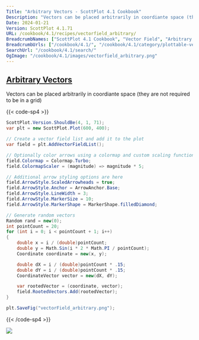 ```yaml
---
Title: "Arbitrary Vectors - ScottPlot 4.1 Cookbook"
Description: "Vectors can be placed arbitrarily in coordiante space (they are not required to be in a grid)"
Date: 2024-01-21
Version: ScottPlot 4.1.71
URL: /cookbook/4.1/recipes/vectorfield_arbitrary/
BreadcrumbNames: ["ScottPlot 4.1 Cookbook", "Vector Field", "Arbitrary Vectors"]
BreadcrumbUrls: ["/cookbook/4.1/", "/cookbook/4.1/category/plottable-vector-field", "/cookbook/4.1/recipes/vectorfield_arbitrary/"]
SearchUrl: "/cookbook/4.1/search/"
OgImage: "/cookbook/4.1/images/vectorfield_arbitrary.png"
---
```


<h2><a id='arbitrary-vectors' href='/cookbook/4.1/recipes/vectorfield_arbitrary/'>Arbitrary Vectors</a></h2>

Vectors can be placed arbitrarily in coordiante space (they are not required to be in a grid)

{{< code-sp4 >}}

```cs
ScottPlot.Version.ShouldBe(4, 1, 71);
var plt = new ScottPlot.Plot(600, 400);

// Create a vector field list and add it to the plot
var field = plt.AddVectorFieldList();

// Optionally color arrows using a colormap and custom scaling function
field.Colormap = Colormap.Turbo;
field.ColormapScaler = (magnitude) => magnitude * 5;

// Additional arrow styling options are here
field.ArrowStyle.ScaledArrowheads = true;
field.ArrowStyle.Anchor = ArrowAnchor.Base;
field.ArrowStyle.LineWidth = 3;
field.ArrowStyle.MarkerSize = 10;
field.ArrowStyle.MarkerShape = MarkerShape.filledDiamond;

// Generate random vectors
Random rand = new(0);
int pointCount = 20;
for (int i = 0; i < pointCount + 1; i++)
{
    double x = i / (double)pointCount;
    double y = Math.Sin(i * 2 * Math.PI / pointCount);
    Coordinate coordinate = new(x, y);

    double dX = i / (double)pointCount * .15;
    double dY = i / (double)pointCount * .15;
    CoordinateVector vector = new(dX, dY);

    var rootedVector = (coordinate, vector);
    field.RootedVectors.Add(rootedVector);
}

plt.SaveFig("vectorField_arbitrary.png");
```

{{< /code-sp4 >}}

<img src='../../images/vectorfield_arbitrary.png' class='d-block mx-auto my-5' />


